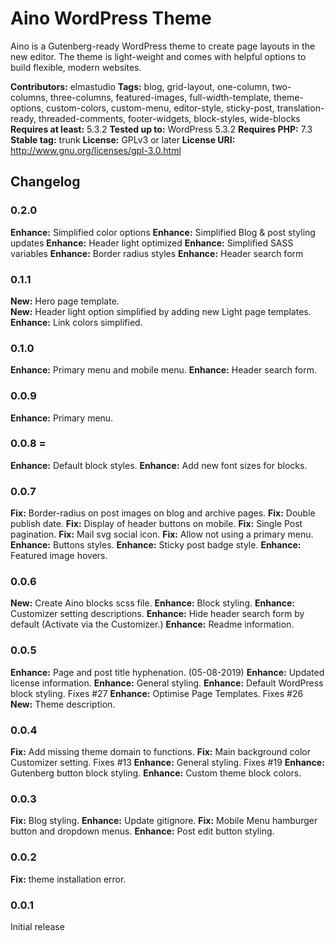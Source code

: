 # Aino WordPress Theme
Aino is a Gutenberg-ready WordPress theme to create page layouts in the new editor. The theme is light-weight and comes with helpful options to build flexible, modern websites.

__Contributors:__ elmastudio
__Tags:__  blog, grid-layout, one-column, two-columns, three-columns, featured-images, full-width-template, theme-options, custom-colors, custom-menu, editor-style, sticky-post, translation-ready, threaded-comments, footer-widgets, block-styles, wide-blocks
__Requires at least:__ 5.3.2
__Tested up to:__ WordPress 5.3.2
__Requires PHP:__ 7.3
__Stable tag:__ trunk
__License:__ GPLv3 or later
__License URI:__ http://www.gnu.org/licenses/gpl-3.0.html

## Changelog

### 0.2.0
**Enhance:** Simplified color options
**Enhance:** Simplified Blog & post styling updates
**Enhance:** Header light optimized
**Enhance:** Simplified SASS variables
**Enhance:** Border radius styles
**Enhance:** Header search form

### 0.1.1
**New:** Hero page template.  
**New:** Header light option simplified by adding new Light page templates.  
**Enhance:** Link colors simplified.  

### 0.1.0
**Enhance:** Primary menu and mobile menu.
**Enhance:** Header search form.

### 0.0.9
**Enhance:** Primary menu.

### 0.0.8 =
**Enhance:** Default block styles.
**Enhance:** Add new font sizes for blocks.

### 0.0.7
**Fix:** Border-radius on post images on blog and archive pages.
**Fix:** Double publish date.
**Fix:** Display of header buttons on mobile.
**Fix:** Single Post pagination.
**Fix:** Mail svg social icon.
**Fix:** Allow not using a primary menu.
**Enhance:** Buttons styles.
**Enhance:** Sticky post badge style.
**Enhance:** Featured image hovers.

### 0.0.6
**New:** Create Aino blocks scss file.
**Enhance:** Block styling.
**Enhance:** Customizer setting descriptions.
**Enhance:** Hide header search form by default (Activate via the Customizer.)
**Enhance:** Readme information.

### 0.0.5
**Enhance:** Page and post title hyphenation. (05-08-2019)
**Enhance:** Updated license information.
**Enhance:** General styling.
**Enhance:** Default WordPress block styling. Fixes #27
**Enhance:** Optimise Page Templates. Fixes #26
**New:** Theme description.

### 0.0.4
**Fix:** Add missing theme domain to functions.
**Fix:** Main background color Customizer setting. Fixes #13
**Enhance:** General styling. Fixes #19
**Enhance:** Gutenberg button block styling.
**Enhance:** Custom theme block colors.

### 0.0.3
**Fix:** Blog styling.
**Enhance:** Update gitignore.
**Fix:** Mobile Menu hamburger button and dropdown menus.
**Enhance:** Post edit button styling.

### 0.0.2
**Fix:** theme installation error.

### 0.0.1
Initial release
